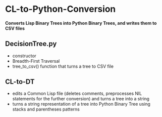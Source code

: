 # CL-to-Python-Conversion
#### Converts Lisp Binary Trees into Python Binary Trees, and writes them to CSV files

## DecisionTree.py 
 * constructor 
 * Breadth-First Traversal
 * tree_to_csv() function that turns a tree to CSV file 
 
 
 ## CL-to-DT
  * edits a Common Lisp file (deletes comments, preprocesses NIL statements for the further conversion) and turns a tree into a string
  * turns a string representation of a tree into Python Binary Tree using stacks and parentheses patterns 
 


